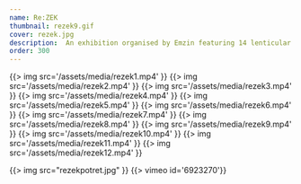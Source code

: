 ```yaml
---
name: Re:ZEK
thumbnail: rezek9.gif
cover: rezek.jpg
description:  An exhibition organised by Emzin featuring 14 lenticular posters (Avla Gallery, NLB Bank, Ljubljana / 2009).
order: 300
---
```


{{> img src='/assets/media/rezek1.mp4' }}
{{> img src='/assets/media/rezek2.mp4' }}
{{> img src='/assets/media/rezek3.mp4' }}
{{> img src='/assets/media/rezek4.mp4' }}
{{> img src='/assets/media/rezek5.mp4' }}
{{> img src='/assets/media/rezek6.mp4' }}
{{> img src='/assets/media/rezek7.mp4' }}
{{> img src='/assets/media/rezek8.mp4' }}
{{> img src='/assets/media/rezek9.mp4' }}
{{> img src='/assets/media/rezek10.mp4' }}
{{> img src='/assets/media/rezek11.mp4' }}
{{> img src='/assets/media/rezek12.mp4' }}

{{> img src="rezekpotret.jpg" }}
{{> vimeo id='6923270'}}

